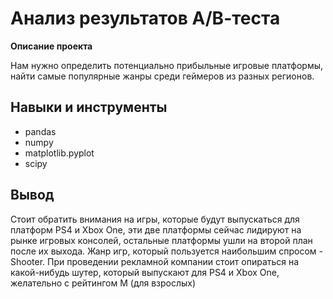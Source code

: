 # Анализ результатов А/В-теста
**Описание проекта**

Нам нужно определить потенциально прибыльные игровые платформы, найти самые популярные жанры среди геймеров из разных регионов.

## Навыки и инструменты
- pandas
- numpy
- matplotlib.pyplot
- scipy

## Вывод
Cтоит обратить внимания на игры, которые будут выпускаться для платформ PS4 и Xbox One, эти две платформы сейчас лидируют на рынке игровых консолей, остальные платформы ушли на второй план после их выхода. Жанр игр, который пользуется наибольшим спросом - Shooter. При проведении рекламной компании стоит опираться на какой-нибудь шутер, который выпускают для PS4 и Xbox One, желательно с рейтингом M (для взрослых)
